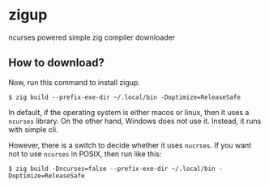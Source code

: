 # zigup
ncurses powered simple zig compiler downloader

## How to download?
Now, run this command to install zigup.
```console
$ zig build --prefix-exe-dir ~/.local/bin -Doptimize=ReleaseSafe
```

In default, if the operating system is either macos or linux, then it uses a
`ncurses` library.
On the other hand, Windows does not use it. Instead, it runs with simple cli.

However, there is a switch to decide whether it uses `nucrses`. If you want not
to use `ncurses` in POSIX, then run like this:
```console
$ zig build -Dncurses=false --prefix-exe-dir ~/.local/bin -Doptimize=ReleaseSafe
```
